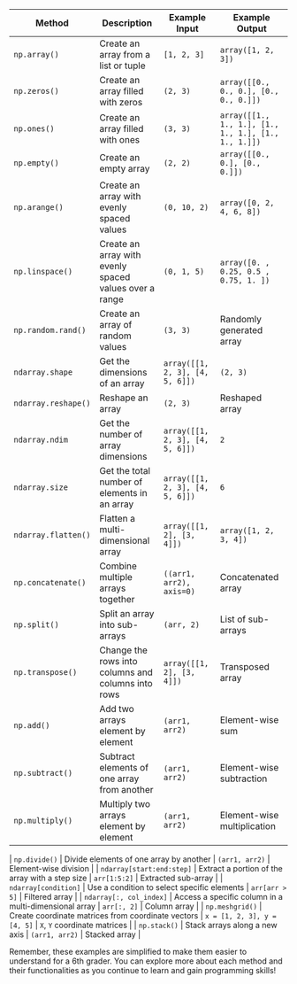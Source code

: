 
| Method                       | Description                                           | Example Input                      | Example Output                  |
|------------------------------|-------------------------------------------------------|------------------------------------|---------------------------------|
| `np.array()`                 | Create an array from a list or tuple                   | `[1, 2, 3]`                        | `array([1, 2, 3])`              |
| `np.zeros()`                 | Create an array filled with zeros                      | `(2, 3)`                           | `array([[0., 0., 0.], [0., 0., 0.]])` |
| `np.ones()`                  | Create an array filled with ones                       | `(3, 3)`                           | `array([[1., 1., 1.], [1., 1., 1.], [1., 1., 1.]])` |
| `np.empty()`                 | Create an empty array                                  | `(2, 2)`                           | `array([[0., 0.], [0., 0.]])`    |
| `np.arange()`                | Create an array with evenly spaced values              | `(0, 10, 2)`                       | `array([0, 2, 4, 6, 8])`         |
| `np.linspace()`              | Create an array with evenly spaced values over a range | `(0, 1, 5)`                        | `array([0. , 0.25, 0.5 , 0.75, 1. ])` |
| `np.random.rand()`           | Create an array of random values                       | `(3, 3)`                           | Randomly generated array         |
| `ndarray.shape`              | Get the dimensions of an array                         | `array([[1, 2, 3], [4, 5, 6]])`    | `(2, 3)`                        |
| `ndarray.reshape()`          | Reshape an array                                      | `(2, 3)`                           | Reshaped array                   |
| `ndarray.ndim`               | Get the number of array dimensions                     | `array([[1, 2, 3], [4, 5, 6]])`    | `2`                             |
| `ndarray.size`               | Get the total number of elements in an array           | `array([[1, 2, 3], [4, 5, 6]])`    | `6`                             |
| `ndarray.flatten()`          | Flatten a multi-dimensional array                      | `array([[1, 2], [3, 4]])`          | `array([1, 2, 3, 4])`           |
| `np.concatenate()`           | Combine multiple arrays together                       | `((arr1, arr2), axis=0)`           | Concatenated array               |
| `np.split()`                 | Split an array into sub-arrays                         | `(arr, 2)`                         | List of sub-arrays               |
| `np.transpose()`             | Change the rows into columns and columns into rows     | `array([[1, 2], [3, 4]])`          | Transposed array                 |
| `np.add()`                   | Add two arrays element by element                      | `(arr1, arr2)`                     | Element-wise sum                 |
| `np.subtract()`              | Subtract elements of one array from another            | `(arr1, arr2)`                     | Element-wise subtraction         |
| `np.multiply()`              | Multiply two arrays element by element                 | `(arr1, arr2)`                     | Element-wise multiplication      |


| `np.divide()`                | Divide elements of one array by another                | `(arr1, arr2)`                     | Element-wise division            |
| `ndarray[start:end:step]`    | Extract a portion of the array with a step size        | `arr[1:5:2]`                       | Extracted sub-array              |
| `ndarray[condition]`         | Use a condition to select specific elements            | `arr[arr > 5]`                     | Filtered array                   |
| `ndarray[:, col_index]`      | Access a specific column in a multi-dimensional array  | `arr[:, 2]`                        | Column array                     |
| `np.meshgrid()`              | Create coordinate matrices from coordinate vectors     | `x = [1, 2, 3], y = [4, 5]`        | `X`, `Y` coordinate matrices     |
| `np.stack()`                 | Stack arrays along a new axis                          | `(arr1, arr2)`                     | Stacked array                    |

Remember, these examples are simplified to make them easier to understand for a 6th grader. You can explore more about each method and their functionalities as you continue to learn and gain programming skills!
